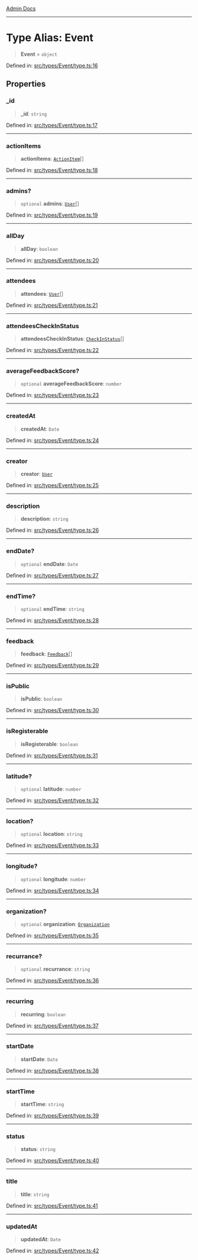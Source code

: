 [Admin Docs](/)

***

# Type Alias: Event

> **Event** = `object`

Defined in: [src/types/Event/type.ts:16](https://github.com/PalisadoesFoundation/talawa-admin/blob/main/src/types/Event/type.ts#L16)

## Properties

### \_id

> **\_id**: `string`

Defined in: [src/types/Event/type.ts:17](https://github.com/PalisadoesFoundation/talawa-admin/blob/main/src/types/Event/type.ts#L17)

***

### actionItems

> **actionItems**: [`ActionItem`](types\actionItem\README\type-aliases\ActionItem.md)[]

Defined in: [src/types/Event/type.ts:18](https://github.com/PalisadoesFoundation/talawa-admin/blob/main/src/types/Event/type.ts#L18)

***

### admins?

> `optional` **admins**: [`User`](types\Event\type\README\type-aliases\User.md)[]

Defined in: [src/types/Event/type.ts:19](https://github.com/PalisadoesFoundation/talawa-admin/blob/main/src/types/Event/type.ts#L19)

***

### allDay

> **allDay**: `boolean`

Defined in: [src/types/Event/type.ts:20](https://github.com/PalisadoesFoundation/talawa-admin/blob/main/src/types/Event/type.ts#L20)

***

### attendees

> **attendees**: [`User`](types\Event\type\README\type-aliases\User.md)[]

Defined in: [src/types/Event/type.ts:21](https://github.com/PalisadoesFoundation/talawa-admin/blob/main/src/types/Event/type.ts#L21)

***

### attendeesCheckInStatus

> **attendeesCheckInStatus**: [`CheckInStatus`](types\CheckIn\type\README\type-aliases\CheckInStatus.md)[]

Defined in: [src/types/Event/type.ts:22](https://github.com/PalisadoesFoundation/talawa-admin/blob/main/src/types/Event/type.ts#L22)

***

### averageFeedbackScore?

> `optional` **averageFeedbackScore**: `number`

Defined in: [src/types/Event/type.ts:23](https://github.com/PalisadoesFoundation/talawa-admin/blob/main/src/types/Event/type.ts#L23)

***

### createdAt

> **createdAt**: `Date`

Defined in: [src/types/Event/type.ts:24](https://github.com/PalisadoesFoundation/talawa-admin/blob/main/src/types/Event/type.ts#L24)

***

### creator

> **creator**: [`User`](types\Event\type\README\type-aliases\User.md)

Defined in: [src/types/Event/type.ts:25](https://github.com/PalisadoesFoundation/talawa-admin/blob/main/src/types/Event/type.ts#L25)

***

### description

> **description**: `string`

Defined in: [src/types/Event/type.ts:26](https://github.com/PalisadoesFoundation/talawa-admin/blob/main/src/types/Event/type.ts#L26)

***

### endDate?

> `optional` **endDate**: `Date`

Defined in: [src/types/Event/type.ts:27](https://github.com/PalisadoesFoundation/talawa-admin/blob/main/src/types/Event/type.ts#L27)

***

### endTime?

> `optional` **endTime**: `string`

Defined in: [src/types/Event/type.ts:28](https://github.com/PalisadoesFoundation/talawa-admin/blob/main/src/types/Event/type.ts#L28)

***

### feedback

> **feedback**: [`Feedback`](types\Event\type\README\type-aliases\Feedback.md)[]

Defined in: [src/types/Event/type.ts:29](https://github.com/PalisadoesFoundation/talawa-admin/blob/main/src/types/Event/type.ts#L29)

***

### isPublic

> **isPublic**: `boolean`

Defined in: [src/types/Event/type.ts:30](https://github.com/PalisadoesFoundation/talawa-admin/blob/main/src/types/Event/type.ts#L30)

***

### isRegisterable

> **isRegisterable**: `boolean`

Defined in: [src/types/Event/type.ts:31](https://github.com/PalisadoesFoundation/talawa-admin/blob/main/src/types/Event/type.ts#L31)

***

### latitude?

> `optional` **latitude**: `number`

Defined in: [src/types/Event/type.ts:32](https://github.com/PalisadoesFoundation/talawa-admin/blob/main/src/types/Event/type.ts#L32)

***

### location?

> `optional` **location**: `string`

Defined in: [src/types/Event/type.ts:33](https://github.com/PalisadoesFoundation/talawa-admin/blob/main/src/types/Event/type.ts#L33)

***

### longitude?

> `optional` **longitude**: `number`

Defined in: [src/types/Event/type.ts:34](https://github.com/PalisadoesFoundation/talawa-admin/blob/main/src/types/Event/type.ts#L34)

***

### organization?

> `optional` **organization**: [`Organization`](types\Organization\type\README\type-aliases\Organization.md)

Defined in: [src/types/Event/type.ts:35](https://github.com/PalisadoesFoundation/talawa-admin/blob/main/src/types/Event/type.ts#L35)

***

### recurrance?

> `optional` **recurrance**: `string`

Defined in: [src/types/Event/type.ts:36](https://github.com/PalisadoesFoundation/talawa-admin/blob/main/src/types/Event/type.ts#L36)

***

### recurring

> **recurring**: `boolean`

Defined in: [src/types/Event/type.ts:37](https://github.com/PalisadoesFoundation/talawa-admin/blob/main/src/types/Event/type.ts#L37)

***

### startDate

> **startDate**: `Date`

Defined in: [src/types/Event/type.ts:38](https://github.com/PalisadoesFoundation/talawa-admin/blob/main/src/types/Event/type.ts#L38)

***

### startTime

> **startTime**: `string`

Defined in: [src/types/Event/type.ts:39](https://github.com/PalisadoesFoundation/talawa-admin/blob/main/src/types/Event/type.ts#L39)

***

### status

> **status**: `string`

Defined in: [src/types/Event/type.ts:40](https://github.com/PalisadoesFoundation/talawa-admin/blob/main/src/types/Event/type.ts#L40)

***

### title

> **title**: `string`

Defined in: [src/types/Event/type.ts:41](https://github.com/PalisadoesFoundation/talawa-admin/blob/main/src/types/Event/type.ts#L41)

***

### updatedAt

> **updatedAt**: `Date`

Defined in: [src/types/Event/type.ts:42](https://github.com/PalisadoesFoundation/talawa-admin/blob/main/src/types/Event/type.ts#L42)
